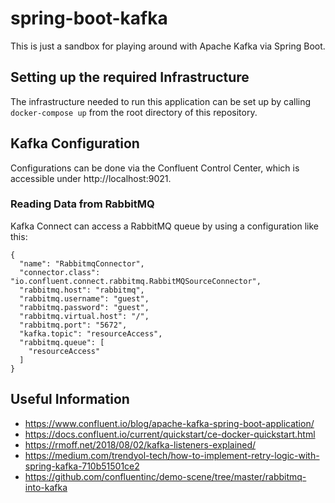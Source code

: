 # spring-boot-kafka

This is just a sandbox for playing around with Apache Kafka via Spring Boot.

## Setting up the required Infrastructure

The infrastructure needed to run this application can be set up by calling `docker-compose up` from the root directory of this repository.

## Kafka Configuration

Configurations can be done via the Confluent Control Center, which is accessible under http://localhost:9021.

### Reading Data from RabbitMQ

Kafka Connect can access a RabbitMQ queue by using a configuration like this:

```
{
  "name": "RabbitmqConnector",
  "connector.class": "io.confluent.connect.rabbitmq.RabbitMQSourceConnector",
  "rabbitmq.host": "rabbitmq",
  "rabbitmq.username": "guest",
  "rabbitmq.password": "guest",
  "rabbitmq.virtual.host": "/",
  "rabbitmq.port": "5672",
  "kafka.topic": "resourceAccess",
  "rabbitmq.queue": [
    "resourceAccess"
  ]
}
```

## Useful Information

* https://www.confluent.io/blog/apache-kafka-spring-boot-application/
* https://docs.confluent.io/current/quickstart/ce-docker-quickstart.html
* https://rmoff.net/2018/08/02/kafka-listeners-explained/
* https://medium.com/trendyol-tech/how-to-implement-retry-logic-with-spring-kafka-710b51501ce2
* https://github.com/confluentinc/demo-scene/tree/master/rabbitmq-into-kafka
